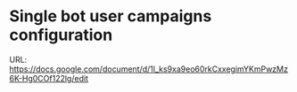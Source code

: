 # Single bot user campaigns configuration

URL: https://docs.google.com/document/d/1l_ks9xa9eo60rkCxxegimYKmPwzMz6K-Hg0COf122lg/edit
